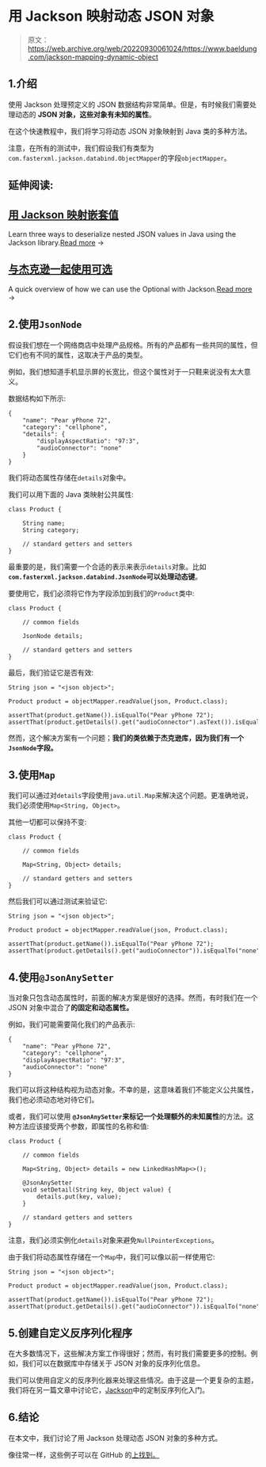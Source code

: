 # 用 Jackson 映射动态 JSON 对象

> 原文：<https://web.archive.org/web/20220930061024/https://www.baeldung.com/jackson-mapping-dynamic-object>

## 1.介绍

使用 Jackson 处理预定义的 JSON 数据结构非常简单。但是，有时候我们需要处理动态的 **JSON 对象，这些对象有未知的属性**。

在这个快速教程中，我们将学习将动态 JSON 对象映射到 Java 类的多种方法。

注意，在所有的测试中，我们假设我们有类型为`com.fasterxml.jackson.databind.ObjectMapper`的字段`objectMapper`。

## 延伸阅读:

## [用 Jackson 映射嵌套值](/web/20221129015416/https://www.baeldung.com/jackson-nested-values)

Learn three ways to deserialize nested JSON values in Java using the Jackson library.[Read more](/web/20221129015416/https://www.baeldung.com/jackson-nested-values) →

## [与杰克逊一起使用可选](/web/20221129015416/https://www.baeldung.com/jackson-optional)

A quick overview of how we can use the Optional with Jackson.[Read more](/web/20221129015416/https://www.baeldung.com/jackson-optional) →

## 2.使用`JsonNode`

假设我们想在一个网络商店中处理产品规格。所有的产品都有一些共同的属性，但它们也有不同的属性，这取决于产品的类型。

例如，我们想知道手机显示屏的长宽比，但这个属性对于一只鞋来说没有太大意义。

数据结构如下所示:

```
{
    "name": "Pear yPhone 72",
    "category": "cellphone",
    "details": {
        "displayAspectRatio": "97:3",
        "audioConnector": "none"
    }
}
```

我们将动态属性存储在`details`对象中。

我们可以用下面的 Java 类映射公共属性:

```
class Product {

    String name;
    String category;

    // standard getters and setters
}
```

最重要的是，我们需要一个合适的表示来表示`details`对象。比如 **`com.fasterxml.jackson.databind.JsonNode`可以处理动态键**。

要使用它，我们必须将它作为字段添加到我们的`Product`类中:

```
class Product {

    // common fields

    JsonNode details;

    // standard getters and setters
}
```

最后，我们验证它是否有效:

```
String json = "<json object>";

Product product = objectMapper.readValue(json, Product.class);

assertThat(product.getName()).isEqualTo("Pear yPhone 72");
assertThat(product.getDetails().get("audioConnector").asText()).isEqualTo("none");
```

然而，这个解决方案有一个问题；**我们的类依赖于杰克逊库，因为我们有一个`JsonNode`字段。**

## 3.使用`Map`

我们可以通过对`details`字段使用`java.util.Map`来解决这个问题。更准确地说，我们必须使用`Map<String, Object>`。

其他一切都可以保持不变:

```
class Product {

    // common fields

    Map<String, Object> details;

    // standard getters and setters
}
```

然后我们可以通过测试来验证它:

```
String json = "<json object>";

Product product = objectMapper.readValue(json, Product.class);

assertThat(product.getName()).isEqualTo("Pear yPhone 72");
assertThat(product.getDetails().get("audioConnector")).isEqualTo("none");
```

## 4.使用`@JsonAnySetter`

当对象只包含动态属性时，前面的解决方案是很好的选择。然而，有时我们在一个 JSON 对象中混合了**的固定和动态属性。**

例如，我们可能需要简化我们的产品表示:

```
{
    "name": "Pear yPhone 72",
    "category": "cellphone",
    "displayAspectRatio": "97:3",
    "audioConnector": "none"
}
```

我们可以将这种结构视为动态对象。不幸的是，这意味着我们不能定义公共属性，我们也必须动态地对待它们。

或者，我们可以使用 **`@JsonAnySetter`来标记一个处理额外的未知属性**的方法。这种方法应该接受两个参数，即属性的名称和值:

```
class Product {

    // common fields

    Map<String, Object> details = new LinkedHashMap<>();

    @JsonAnySetter
    void setDetail(String key, Object value) {
        details.put(key, value);
    }

    // standard getters and setters
}
```

注意，我们必须实例化`details`对象来避免`NullPointerExceptions`。

由于我们将动态属性存储在一个`Map`中，我们可以像以前一样使用它:

```
String json = "<json object>";

Product product = objectMapper.readValue(json, Product.class);

assertThat(product.getName()).isEqualTo("Pear yPhone 72");
assertThat(product.getDetails().get("audioConnector")).isEqualTo("none");
```

## 5.创建自定义反序列化程序

在大多数情况下，这些解决方案工作得很好；然而，有时我们需要更多的控制。例如，我们可以在数据库中存储关于 JSON 对象的反序列化信息。

我们可以使用自定义的反序列化器来处理这些情况。由于这是一个更复杂的主题，我们将在另一篇文章中讨论它，[Jackson](/web/20221129015416/https://www.baeldung.com/jackson-deserialization)中的定制反序列化入门。

## 6.结论

在本文中，我们讨论了用 Jackson 处理动态 JSON 对象的多种方式。

像往常一样，这些例子可以在 GitHub 的[上找到。](https://web.archive.org/web/20221129015416/https://github.com/eugenp/tutorials/tree/master/jackson-modules/jackson-conversions-2)